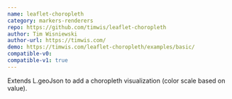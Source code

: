 ```yaml
---
name: leaflet-choropleth
category: markers-renderers
repo: https://github.com/timwis/leaflet-choropleth
author: Tim Wisniewski
author-url: https://timwis.com/
demo: https://timwis.com/leaflet-choropleth/examples/basic/
compatible-v0:
compatible-v1: true
---
```


Extends L.geoJson to add a choropleth visualization (color scale based on value).
